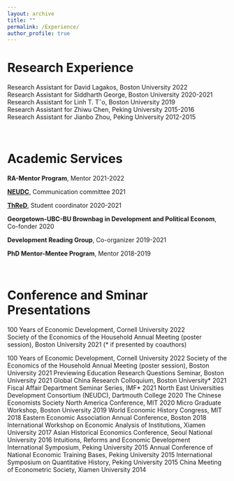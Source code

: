 ```yaml
---
layout: archive
title: ""
permalink: /Experience/
author_profile: true
---
```


# Research Experience
   Research Assistant for David Lagakos, Boston University 2022   
   Research Assistant for Siddharth George, Boston University 2020-2021  
   Research Assistant for Linh T. Tˆo, Boston University 2019   
   Research Assistant for Zhiwu Chen, Peking University 2015-2016   
   Research Assistant for Jianbo Zhou, Peking University 2012-2015 

&nbsp;


# Academic Services 
  **RA-Mentor Program**, Mentor 2021-2022
  
  **[NEUDC](https://sites.google.com/view/neudc2021)**, Communication committee 2021    
  
  **[ThReD](http://thred.devecon.org/)**, Student coordinator 2020-2021
  
  **Georgetown-UBC-BU Brownbag in Development and Political Econom**, Co-fonder 2020
  
  **Development Reading Group**, Co-organizer 2019-2021
  
  **PhD Mentor-Mentee Program**, Mentor 2018-2019
 
&nbsp;
 
 
# Conference and Sminar Presentations 
   100 Years of Economic Development, Cornell University 2022   
   Society of the Economics of the Household Annual Meeting (poster session), Boston University 2021     (* if presented by coauthors)

   100 Years of Economic Development, Cornell University 2022 
   Society of the Economics of the Household Annual Meeting (poster session), Boston University 2021
  Previewing Education Research Questions Seminar, Boston University 2021
  Global China Research Colloquium, Boston University* 2021
  Fiscal Affair Department Seminar Series, IMF* 2021
  North East Universities Development Consortium (NEUDC), Dartmouth College 2020
  The Chinese Economists Society North America Conference, MIT 2020
  Micro Graduate Workshop, Boston University 2019
  World Economic History Congress, MIT 2018
  Eastern Economic Association Annual Conference, Boston 2018
  International Workshop on Economic Analysis of Institutions, Xiamen University 2017
  Asian Historical Economics Conference, Seoul National University 2016
  Intuitions, Reforms and Economic Development International Symposium, Peking University 2015
  Annual Conference of National Economic Training Bases, Peking University  2015
  International Symposium on Quantitative History, Peking University 2015
  China Meeting of Econometric Society, Xiamen University 2014

&nbsp;
